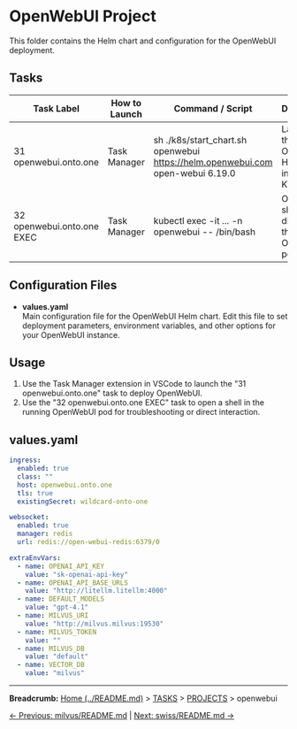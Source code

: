 # OpenWebUI Project

This folder contains the Helm chart and configuration for the OpenWebUI deployment.

## Tasks

| Task Label                | How to Launch | Command / Script | Description |
|---------------------------|---------------|------------------|-------------|
| 31 openwebui.onto.one     | Task Manager  | sh ./k8s/start_chart.sh openwebui https://helm.openwebui.com open-webui 6.19.0 | Launches the OpenWebUI Helm chart into Kubernetes |
| 32 openwebui.onto.one EXEC| Task Manager  | kubectl exec -it ... -n openwebui -- /bin/bash | Opens a shell directly into the OpenWebUI pod |

## Configuration Files

- **values.yaml**  
  Main configuration file for the OpenWebUI Helm chart. Edit this file to set deployment parameters, environment variables, and other options for your OpenWebUI instance.

## Usage

1. Use the Task Manager extension in VSCode to launch the "31 openwebui.onto.one" task to deploy OpenWebUI.
2. Use the "32 openwebui.onto.one EXEC" task to open a shell in the running OpenWebUI pod for troubleshooting or direct interaction.
## values.yaml

```yaml
ingress:
  enabled: true
  class: ""
  host: openwebui.onto.one
  tls: true
  existingSecret: wildcard-onto-one

websocket:
  enabled: true
  manager: redis
  url: redis://open-webui-redis:6379/0

extraEnvVars:
  - name: OPENAI_API_KEY
    value: "sk-openai-api-key"
  - name: OPENAI_API_BASE_URLS
    value: "http://litellm.litellm:4000"
  - name: DEFAULT_MODELS
    value: "gpt-4.1"
  - name: MILVUS_URI
    value: "http://milvus.milvus:19530"
  - name: MILVUS_TOKEN
    value: ""
  - name: MILVUS_DB
    value: "default"
  - name: VECTOR_DB
    value: "milvus"
```
---

**Breadcrumb:** [Home (../README.md)](../README.md) > [TASKS](../TASKS.md) > [PROJECTS](../PROJECTS.md) > openwebui

[← Previous: milvus/README.md](../milvus/README.md) | [Next: swiss/README.md →](../swiss/README.md)